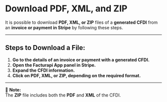 # Download PDF, XML, and ZIP

It is possible to download **PDF, XML, or ZIP** files of a **generated CFDI** from an **invoice or payment in Stripe** by following these steps.

---

## **Steps to Download a File:**  
1. **Go to the details of an invoice or payment with a generated CFDI.**  
2. **Open the Facturapi App panel in Stripe.**  
3. **Expand the CFDI information.**  
4. **Click on PDF, XML, or ZIP, depending on the required format.**  

---

📌 **Note:**  
The **ZIP** file includes both the **PDF** and **XML** of the CFDI.